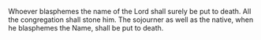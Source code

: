 Whoever blasphemes the name of the Lord shall surely be put to death. All the congregation shall stone him. The sojourner as well as the native, when he blasphemes the Name, shall be put to death.

